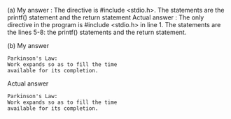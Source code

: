 (a)
	My answer	: The directive is #include <stdio.h>. The statements are the printf() statement and the return statement
	Actual answer	: The only directive in the program is #include <stdio.h> in line 1. The statements are the lines 5-8: the printf() statements and the return statement.

(b)
My answer

	Parkinson's Law:
	Work expands so as to fill the time
	available for its completion.

Actual answer

	Parkinson's Law:
	Work expands so as to fill the time
	available for its completion.
